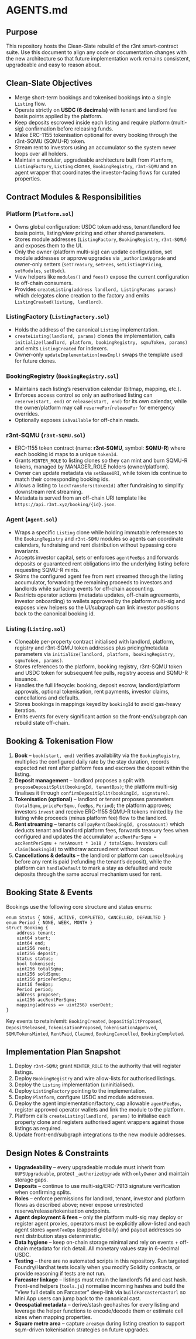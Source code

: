 # AGENTS.md

## Purpose
This repository hosts the Clean-Slate rebuild of the r3nt smart-contract suite. Use this document to
align any code or documentation changes with the new architecture so that future implementation
work remains consistent, upgradeable and easy to reason about.

## Clean-Slate Objectives
- Merge short-term bookings and tokenised bookings into a single `Listing` flow.
- Operate strictly on **USDC (6 decimals)** with tenant and landlord fee basis points applied by the
  platform.
- Keep deposits escrowed inside each listing and require platform (multi-sig) confirmation before
  releasing funds.
- Make ERC-1155 tokenisation optional for every booking through the r3nt-SQMU (SQMU-R) token.
- Stream rent to investors using an accumulator so the system never loops over all holders.
- Maintain a modular, upgradeable architecture built from `Platform`, `ListingFactory`,
  `Listing` clones, `BookingRegistry`, `r3nt-SQMU` and an agent wrapper that coordinates the
  investor-facing flows for curated properties.

## Contract Modules & Responsibilities
### Platform (`Platform.sol`)
- Owns global configuration: USDC token address, tenant/landlord fee basis points, listing/view
  pricing and other shared parameters.
- Stores module addresses (`ListingFactory`, `BookingRegistry`, `r3nt-SQMU`) and exposes them to
  the UI.
- Only the owner (platform multi-sig) can update configuration, set module addresses or approve
  upgrades via `_authorizeUpgrade` and owner-only setters (`setTreasury`, `setFees`,
  `setListingPricing`, `setModules`, `setUsdc`).
- View helpers like `modules()` and `fees()` expose the current configuration to off-chain
  consumers.
- Provides `createListing(address landlord, ListingParams params)` which delegates clone creation
  to the factory and emits `ListingCreated(listing, landlord)`.

### ListingFactory (`ListingFactory.sol`)
- Holds the address of the canonical `Listing` implementation.
- `createListing(landlord, params)` clones the implementation, calls
  `initialize(landlord, platform, bookingRegistry, sqmuToken, params)` and emits
  `ListingCreated` for indexers.
- Owner-only `updateImplementation(newImpl)` swaps the template used for future clones.

### BookingRegistry (`BookingRegistry.sol`)
- Maintains each listing’s reservation calendar (bitmap, mapping, etc.).
- Enforces access control so only an authorised listing can `reserve(start, end)` or
  `release(start, end)` for its own calendar, while the owner/platform may call
  `reserveFor`/`releaseFor` for emergency overrides.
- Optionally exposes `isAvailable` for off-chain reads.

### r3nt-SQMU (`r3nt-SQMU.sol`)
- ERC-1155 token contract (name: **r3nt-SQMU**, symbol: **SQMU-R**) where each booking id maps to a
  unique `tokenId`.
- Grants `MINTER_ROLE` to listing clones so they can mint and burn SQMU-R tokens, managed by
  MANAGER_ROLE holders (owner/platform).
- Owner can update metadata via `setBaseURI`, while token ids continue to match their
  corresponding booking ids.
- Allows a listing to `lockTransfers(tokenId)` after fundraising to simplify downstream rent
  streaming.
- Metadata is served from an off-chain URI template like `https://api.r3nt.xyz/booking/{id}.json`.

### Agent (`Agent.sol`)
- Wraps a specific `Listing` clone while holding immutable references to the `BookingRegistry` and
  `r3nt-SQMU` modules so agents can coordinate calendars, fundraising and rent distribution without
  bypassing core invariants.
- Accepts investor capital, sets or enforces `agentFeeBps` and forwards deposits or guaranteed rent
  obligations into the underlying listing before requesting SQMU-R mints.
- Skims the configured agent fee from rent streamed through the listing accumulator, forwarding the
  remaining proceeds to investors and landlords while surfacing events for off-chain accounting.
- Restricts operator actions (metadata updates, off-chain agreements, investor onboarding) to
  wallets approved by the platform multi-sig and exposes view helpers so the UI/subgraph can link
  investor positions back to the canonical booking id.

### Listing (`Listing.sol`)
- Cloneable per-property contract initialised with landlord, platform, registry and r3nt-SQMU
  token addresses plus pricing/metadata parameters via `initialize(landlord, platform,
  bookingRegistry, sqmuToken, params)`.
- Stores references to the platform, booking registry, r3nt-SQMU token and USDC token for
  subsequent fee pulls, registry access and SQMU-R issuance.
- Handles the full lifecycle: booking, deposit escrow, landlord/platform approvals, optional
  tokenisation, rent payments, investor claims, cancellations and defaults.
- Stores bookings in mappings keyed by `bookingId` to avoid gas-heavy iteration.
- Emits events for every significant action so the front-end/subgraph can rebuild state off-chain.

## Booking & Tokenisation Flow
1. **Book** – `book(start, end)` verifies availability via the `BookingRegistry`, multiplies the
   configured daily rate by the stay duration, records expected net rent after platform fees and
   escrows the deposit within the listing.
2. **Deposit management** – landlord proposes a split with `proposeDepositSplit(bookingId, tenantBps)`;
   the platform multi-sig finalises it through `confirmDepositSplit(bookingId, signature)`.
3. **Tokenisation (optional)** – landlord or tenant proposes parameters (`totalSqmu`,
   `pricePerSqmu`, `feeBps`, `Period`); the platform approves; investors `invest` and receive
   ERC-1155 SQMU-R tokens minted by the listing while proceeds (minus platform fee) flow to the landlord.
4. **Rent streaming** – tenants call `payRent(bookingId, grossAmount)` which deducts tenant and
   landlord platform fees, forwards treasury fees when configured and updates the accumulator
   `accRentPerSqmu = accRentPerSqmu + netAmount * 1e18 / totalSqmu`. Investors call
   `claim(bookingId)` to withdraw accrued rent without loops.
5. **Cancellations & defaults** – the landlord or platform can `cancelBooking` before any rent is
   paid (refunding the tenant’s deposit), while the platform can `handleDefault` to mark a stay as
   defaulted and route deposits through the same accrual mechanism used for rent.

## Booking State & Events
Bookings use the following core structure and status enums:
```
enum Status { NONE, ACTIVE, COMPLETED, CANCELLED, DEFAULTED }
enum Period { NONE, WEEK, MONTH }
struct Booking {
    address tenant;
    uint64 start;
    uint64 end;
    uint256 rent;
    uint256 deposit;
    Status status;
    bool tokenised;
    uint256 totalSqmu;
    uint256 soldSqmu;
    uint256 pricePerSqmu;
    uint16 feeBps;
    Period period;
    address proposer;
    uint256 accRentPerSqmu;
    mapping(address => uint256) userDebt;
}
```

Key events to retain/emit: `BookingCreated`, `DepositSplitProposed`, `DepositReleased`,
`TokenisationProposed`, `TokenisationApproved`, `SQMUTokensMinted`, `RentPaid`, `Claimed`,
`BookingCancelled`, `BookingCompleted`.

## Implementation Plan Snapshot
1. Deploy `r3nt-SQMU`; grant `MINTER_ROLE` to the authority that will register listings.
2. Deploy `BookingRegistry` and wire allow-lists for authorised listings.
3. Deploy the `Listing` implementation (uninitialised).
4. Deploy `ListingFactory` pointing to the implementation.
5. Deploy `Platform`, configure USDC and module addresses.
6. Deploy the agent implementation/factory, cap allowable `agentFeeBps`, register approved operator
   wallets and link the module to the platform.
7. Platform calls `createListing(landlord, params)` to initialise each property clone and registers
   authorised agent wrappers against those listings as required.
8. Update front-end/subgraph integrations to the new module addresses.

## Design Notes & Constraints
- **Upgradeability** – every upgradeable module must inherit from `UUPSUpgradeable`, protect
  `_authorizeUpgrade` with `onlyOwner` and maintain storage gaps.
- **Deposits** – continue to use multi-sig/ERC-7913 signature verification when confirming splits.
- **Roles** – enforce permissions for landlord, tenant, investor and platform flows as described
  above; never expose unrestricted reserve/release/tokenisation endpoints.
- **Agent deployment & fees** – only the platform multi-sig may deploy or register agent proxies,
  operators must be explicitly allow-listed and each agent stores `agentFeeBps` (capped globally)
  and payout addresses so rent distribution stays deterministic.
- **Data hygiene** – keep on-chain storage minimal and rely on events + off-chain metadata for rich
  detail. All monetary values stay in 6-decimal USDC.
- **Testing** – there are no automated scripts in this repository. Run targeted Foundry/Hardhat
  tests locally when you modify Solidity contracts, or provide reasoning if tests are not run.
- **Farcaster linkage** – listings must retain the landlord’s fid and cast hash. Front-end helpers
  (`tools.js`) normalise incoming hashes and build the "View full details on Farcaster" deep-link
  via `buildFarcasterCastUrl` so Mini App users can jump back to the canonical cast.
- **Geospatial metadata** – derive/stash geohashes for every listing and leverage the helper
  functions to encode/decode them or estimate cell sizes when mapping properties.
- **Square metre area** – capture `areaSqm` during listing creation to support sq.m-driven
  tokenisation strategies on future upgrades.

